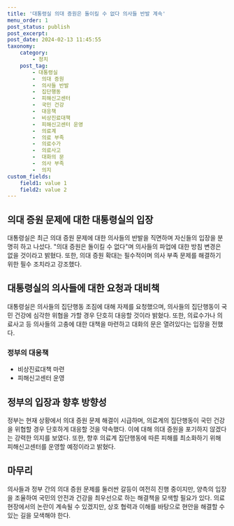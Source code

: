 ```yaml
---
title: '대통령실 의대 증원은 돌이킬 수 없다 의사들 반발 계속'
menu_order: 1
post_status: publish
post_excerpt: 
post_date: 2024-02-13 11:45:55
taxonomy:
    category:
        - 정치
    post_tag:
        - 대통령실
        -  의대 증원
        -  의사들 반발
        -  집단행동
        -  피해신고센터
        -  국민 건강
        -  대응책
        -  비상진료대책
        -  피해신고센터 운영
        -  의료계
        -  의료 부족
        -  의료수가
        -  의료사고
        -  대화의 문
        -  의사 부족
        -  의지
custom_fields:
    field1: value 1
    field2: value 2
---
```


## 의대 증원 문제에 대한 대통령실의 입장
대통령실은 최근 의대 증원 문제에 대한 의사들의 반발을 직면하며 자신들의 입장을 분명히 하고 나섰다. "의대 증원은 돌이킬 수 없다"며 의사들의 파업에 대한 방침 변경은 없을 것이라고 밝혔다. 또한, 의대 증원 확대는 필수적이며 의사 부족 문제를 해결하기 위한 필수 조치라고 강조했다. 
## 대통령실의 의사들에 대한 요청과 대비책
대통령실은 의사들의 집단행동 조짐에 대해 자제를 요청했으며, 의사들의 집단행동이 국민 건강에 심각한 위협을 가할 경우 단호히 대응할 것이라 밝혔다. 또한, 의료수가나 의료사고 등 의사들의 고충에 대한 대책을 마련하고 대화의 문은 열려있다는 입장을 전했다. 
### 정부의 대응책
- 비상진료대책 마련
- 피해신고센터 운영
## 정부의 입장과 향후 방향성
정부는 현재 상황에서 의대 증원 문제 해결이 시급하며, 의료계의 집단행동이 국민 건강을 위협할 경우 단호하게 대응할 것을 약속했다. 이에 대해 의대 증원을 포기하지 않겠다는 강력한 의지를 보였다. 또한, 향후 의료계 집단행동에 따른 피해를 최소화하기 위해 피해신고센터를 운영할 예정이라고 밝혔다.
## 마무리
의사들과 정부 간의 의대 증원 문제를 둘러싼 갈등이 여전히 진행 중이지만, 양측의 입장을 조율하여 국민의 안전과 건강을 최우선으로 하는 해결책을 모색할 필요가 있다. 의료 현장에서의 논란이 계속될 수 있겠지만, 상호 협력과 이해를 바탕으로 현안을 해결할 수 있는 길을 모색해야 한다.
